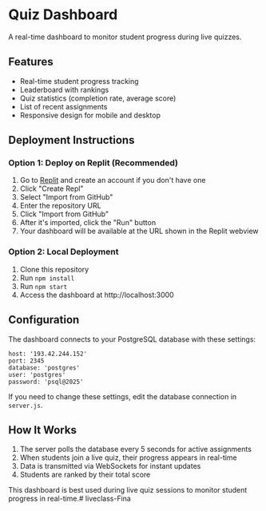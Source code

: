 # Quiz Dashboard

A real-time dashboard to monitor student progress during live quizzes.

## Features

- Real-time student progress tracking
- Leaderboard with rankings 
- Quiz statistics (completion rate, average score)
- List of recent assignments
- Responsive design for mobile and desktop

## Deployment Instructions

### Option 1: Deploy on Replit (Recommended)

1. Go to [Replit](https://replit.com) and create an account if you don't have one
2. Click "Create Repl" 
3. Select "Import from GitHub"
4. Enter the repository URL
5. Click "Import from GitHub"
6. After it's imported, click the "Run" button
7. Your dashboard will be available at the URL shown in the Replit webview

### Option 2: Local Deployment

1. Clone this repository
2. Run `npm install`
3. Run `npm start`
4. Access the dashboard at http://localhost:3000

## Configuration

The dashboard connects to your PostgreSQL database with these settings:

```
host: '193.42.244.152'
port: 2345
database: 'postgres'
user: 'postgres'
password: 'psql@2025'
```

If you need to change these settings, edit the database connection in `server.js`.

## How It Works

1. The server polls the database every 5 seconds for active assignments
2. When students join a live quiz, their progress appears in real-time
3. Data is transmitted via WebSockets for instant updates
4. Students are ranked by their total score

This dashboard is best used during live quiz sessions to monitor student progress in real-time.# liveclass-Fina
